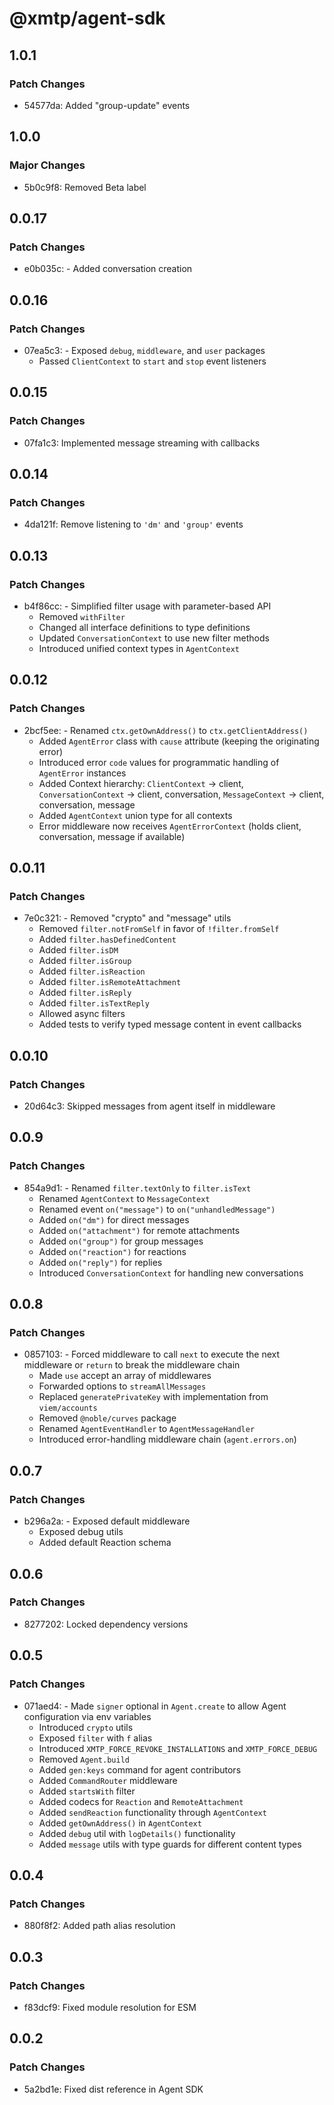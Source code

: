 # @xmtp/agent-sdk

## 1.0.1

### Patch Changes

- 54577da: Added "group-update" events

## 1.0.0

### Major Changes

- 5b0c9f8: Removed Beta label

## 0.0.17

### Patch Changes

- e0b035c: - Added conversation creation

## 0.0.16

### Patch Changes

- 07ea5c3: - Exposed `debug`, `middleware`, and `user` packages
  - Passed `ClientContext` to `start` and `stop` event listeners

## 0.0.15

### Patch Changes

- 07fa1c3: Implemented message streaming with callbacks

## 0.0.14

### Patch Changes

- 4da121f: Remove listening to `'dm'` and `'group'` events

## 0.0.13

### Patch Changes

- b4f86cc: - Simplified filter usage with parameter-based API
  - Removed `withFilter`
  - Changed all interface definitions to type definitions
  - Updated `ConversationContext` to use new filter methods
  - Introduced unified context types in `AgentContext`

## 0.0.12

### Patch Changes

- 2bcf5ee: - Renamed `ctx.getOwnAddress()` to `ctx.getClientAddress()`
  - Added `AgentError` class with `cause` attribute (keeping the originating error)
  - Introduced error `code` values for programmatic handling of `AgentError` instances
  - Added Context hierarchy: `ClientContext` → client, `ConversationContext` → client, conversation, `MessageContext` → client, conversation, message
  - Added `AgentContext` union type for all contexts
  - Error middleware now receives `AgentErrorContext` (holds client, conversation, message if available)

## 0.0.11

### Patch Changes

- 7e0c321: - Removed "crypto" and "message" utils
  - Removed `filter.notFromSelf` in favor of `!filter.fromSelf`
  - Added `filter.hasDefinedContent`
  - Added `filter.isDM`
  - Added `filter.isGroup`
  - Added `filter.isReaction`
  - Added `filter.isRemoteAttachment`
  - Added `filter.isReply`
  - Added `filter.isTextReply`
  - Allowed async filters
  - Added tests to verify typed message content in event callbacks

## 0.0.10

### Patch Changes

- 20d64c3: Skipped messages from agent itself in middleware

## 0.0.9

### Patch Changes

- 854a9d1: - Renamed `filter.textOnly` to `filter.isText`
  - Renamed `AgentContext` to `MessageContext`
  - Renamed event `on("message")` to `on("unhandledMessage")`
  - Added `on("dm")` for direct messages
  - Added `on("attachment")` for remote attachments
  - Added `on("group")` for group messages
  - Added `on("reaction")` for reactions
  - Added `on("reply")` for replies
  - Introduced `ConversationContext` for handling new conversations

## 0.0.8

### Patch Changes

- 0857103: - Forced middleware to call `next` to execute the next middleware or `return` to break the middleware chain
  - Made `use` accept an array of middlewares
  - Forwarded options to `streamAllMessages`
  - Replaced `generatePrivateKey` with implementation from `viem/accounts`
  - Removed `@noble/curves` package
  - Renamed `AgentEventHandler` to `AgentMessageHandler`
  - Introduced error-handling middleware chain (`agent.errors.on`)

## 0.0.7

### Patch Changes

- b296a2a: - Exposed default middleware
  - Exposed debug utils
  - Added default Reaction schema

## 0.0.6

### Patch Changes

- 8277202: Locked dependency versions

## 0.0.5

### Patch Changes

- 071aed4: - Made `signer` optional in `Agent.create` to allow Agent configuration via env variables
  - Introduced `crypto` utils
  - Exposed `filter` with `f` alias
  - Introduced `XMTP_FORCE_REVOKE_INSTALLATIONS` and `XMTP_FORCE_DEBUG`
  - Removed `Agent.build`
  - Added `gen:keys` command for agent contributors
  - Added `CommandRouter` middleware
  - Added `startsWith` filter
  - Added codecs for `Reaction` and `RemoteAttachment`
  - Added `sendReaction` functionality through `AgentContext`
  - Added `getOwnAddress()` in `AgentContext`
  - Added `debug` util with `logDetails()` functionality
  - Added `message` utils with type guards for different content types

## 0.0.4

### Patch Changes

- 880f8f2: Added path alias resolution

## 0.0.3

### Patch Changes

- f83dcf9: Fixed module resolution for ESM

## 0.0.2

### Patch Changes

- 5a2bd1e: Fixed dist reference in Agent SDK
